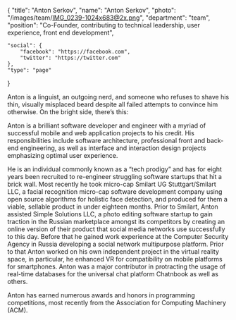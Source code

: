 {
	"title": "Anton Serkov",
	"name": "Anton Serkov",
	"photo": "/images/team/IMG_0239-1024x683@2x.png",
	"department": "team",
	"position": "Co-Founder, contributing to technical leadership, user experience, front end development",

	"social": {
		"facebook": "https://facebook.com",
		"twitter": "https://twitter.com"
	},
	"type": "page"
}

Anton is a linguist, an outgoing nerd, and someone who refuses to shave his thin, visually misplaced beard despite all failed attempts to convince him otherwise. On the bright side, there’s this:

Anton is a brilliant software developer and engineer with a myriad of successful mobile
and web application projects to his credit. His responsibilities include software architecture,
professional front and back-end engineering, as well as interface and interaction design
projects emphasizing optimal user experience.

He is an individual commonly known as a “tech prodigy” and has for eight years been recruited to re-engineer struggling software startups that hit a brick wall. Most recently he took micro-cap Smilart UG Stuttgart/Smilart LLC, a facial recognition micro-cap software development company using open source algorithms for holistic face detection, and produced for them a viable, sellable product in under eighteen months. Prior to Smilart, Anton assisted Simple Solutions LLC, a photo editing software startup to gain traction in the Russian marketplace amongst its competitors by creating an online version of their product that social media networks use successfully to this day. Before that he gained work experience at the Computer Security Agency in Russia developing a social network multipurpose platform. Prior to that Anton worked on his own independent project in the virtual reality space, in particular, he enhanced VR for compatibility on mobile platforms for smartphones. Anton was a major contributor in protracting the usage of real-time databases for the universal chat platform Chatnbook as well as others.

Anton has earned numerous awards and honors in programming competitions, most recently from the Association for Computing Machinery (ACM).

